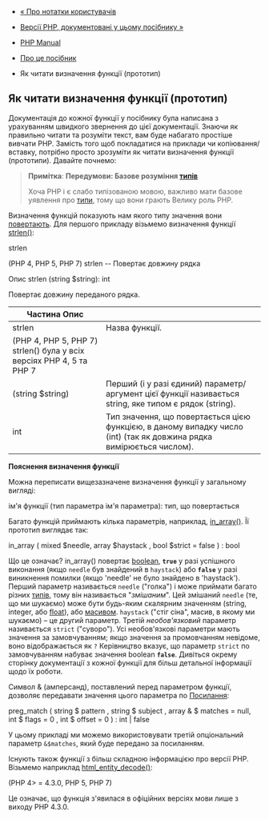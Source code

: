 - [« Про нотатки користувачів](about.notes.md)
- [Версії PHP, документовані у цьому посібнику »](about.phpversions.md)

- [PHP Manual](index.md)
- [Про це посібник](about.md)
- Як читати визначення функції (прототип)

## Як читати визначення функції (прототип)

Документація до кожної функції у посібнику була написана з урахуванням
швидкого звернення до цієї документації. Знаючи як правильно читати та
розуміти текст, вам буде набагато простіше вивчати PHP. Замість того щоб
покладатися на приклади чи копіювання/вставку, потрібно просто зрозуміти як
читати визначення функції (прототипи). Давайте почнемо:

> **Примітка**: **Передумови: Базове розуміння
> [типів](language.types.md)**
>
> Хоча PHP і є слабо типізованою мовою, важливо мати базове
> уявлення про [типи](language.types.md), тому що вони грають
> Велику роль PHP.

Визначення функцій показують нам якого типу значення вони
[повертають](functions.returning-values.md). Для першого прикладу
візьмемо визначення функції [strlen()](function.strlen.md):

strlen

(PHP 4, PHP 5, PHP 7)
strlen -- Повертає довжину рядка

Опис
strlen (string $string): int

Повертає довжину переданого рядка.

| Частина Опис                                                         |                                                                                                                      |
| -------------------------------------------------------------------- | -------------------------------------------------------------------------------------------------------------------- |
| strlen                                                               | Назва функції.                                                                                                       |
| (PHP 4, PHP 5, PHP 7) strlen() була у всіх версіях PHP 4, 5 та PHP 7 |                                                                                                                      |
| (string $string)                                                     | Перший (і у разі єдиний) параметр/аргумент цієї функції називається string, яке типом є рядок (string).              |
| int                                                                  | Тип значення, що повертається цією функцією, в даному випадку число (int) (так як довжина рядка вимірюється числом). |

**Пояснення визначення функції**

Можна переписати вищезазначене визначення функції у загальному вигляді:

ім'я функції (тип параметра ім'я параметра): тип, що повертається

Багато функцій приймають кілька параметрів, наприклад,
[in_array()](function.in-array.md). Її прототип виглядає так:

in_array ( mixed $needle, array $haystack , bool $strict = false ) : bool

Що це означає? in_array() повертає
[boolean](language.types.boolean.md), **`true`** у разі успішного
виконання (якщо `needle` був знайдений в `haystack`) або **`false`**
у разі виникнення помилки (якщо 'needle' не було знайдено в 'haystack').
Перший параметр називається `needle` ("голка") і може приймати багато
різних [типів](language.types.md), тому він називається
"*змішаним*". Цей змішаний `needle` (те, що ми шукаємо) може бути
будь-яким скалярним значенням (string, integer, або
[float](language.types.float.md)), або
[масивом](language.types.array.md). `haystack` ("стіг сіна", масив,
в якому ми шукаємо) – це другий параметр. Третій *необов'язковий*
параметр називається `strict` ("суворо"). Усі необов'язкові параметри
мають значення за замовчуванням; якщо значення за промовчанням невідоме, воно
відображається як `?` Керівництво вказує, що параметр `strict` по
замовчуванням набуває значення boolean **`false`**. Дивіться окрему
сторінку документації з кожної функції для більш детальної інформації
щодо їх роботи.

Символ & (амперсанд), поставлений перед параметром функції, дозволяє
передавати значення цього параметра по
[Посилання](language.references.pass.md):

preg_match ( string $ pattern , string $ subject , array & $ matches = null,
int $ flags = 0 , int $ offset = 0 ) : int | false

У цьому прикладі ми можемо використовувати третій опціональний параметр
`&$matches`, який буде передано за посиланням.

Існують також функції з більш складною інформацією про версії PHP. Візьмемо
наприклад [html_entity_decode()](function.md-entity-decode.md):

(PHP 4> = 4.3.0, PHP 5, PHP 7)

Це означає, що функція з'явилася в офіційних версіях мови лише з
виходу PHP 4.3.0.
